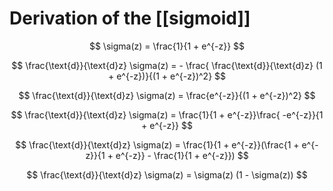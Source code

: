 # Derivation of the [[sigmoid]]

$$
\sigma(z) = \frac{1}{1 + e^{-z}}
$$

$$
\frac{\text{d}}{\text{d}z} \sigma(z) = - \frac{ \frac{\text{d}}{\text{d}z} (1 + e^{-z})}{(1 + e^{-z})^2}
$$

$$
\frac{\text{d}}{\text{d}z} \sigma(z) = \frac{e^{-z}}{(1 + e^{-z})^2}
$$

$$
\frac{\text{d}}{\text{d}z} \sigma(z) = \frac{1}{1 + e^{-z}}\frac{ -e^{-z}}{1 + e^{-z}}
$$

$$
\frac{\text{d}}{\text{d}z} \sigma(z) = \frac{1}{1 + e^{-z}}(\frac{1 + e^{-z}}{1 + e^{-z}} - \frac{1}{1 + e^{-z}})
$$

$$
\frac{\text{d}}{\text{d}z} \sigma(z) = 
\sigma(z) (1 - \sigma(z))
$$
